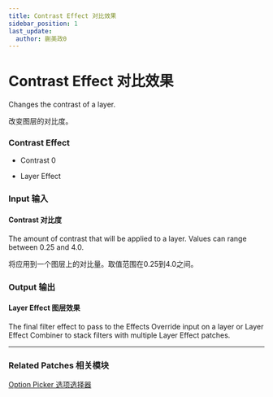 ```yaml
---
title: Contrast Effect 对比效果
sidebar_position: 1
last_update:
  author: 蒯美政0
---
```


# Contrast Effect 对比效果

Changes the contrast of a layer.

改变图层的对比度。

<div className="patch-container">
    <div className="patch processor">
        <h3>Contrast Effect</h3>
        <ul className="inputs">
            <li>Contrast <span>0</span></li>
        </ul>
        <ul className="outputs">
            <li>Layer Effect </li>
        </ul>
    </div>
</div>

<div className="port-descriptions">
<div className="inputs">

### Input 输入

#### Contrast 对比度

The amount of contrast that will be applied to a layer. Values can range between 0.25 and 4.0.

将应用到一个图层上的对比量。取值范围在0.25到4.0之间。

</div>
<div className="outputs">

### Output 输出

#### Layer Effect 图层效果

The final filter effect to pass to the Effects Override input on a layer or Layer Effect Combiner to stack filters with multiple Layer Effect patches.

</div>
</div>

------

### Related Patches 相关模块

[Option Picker 选项选择器](./../Utility/Option%20Picker.md)